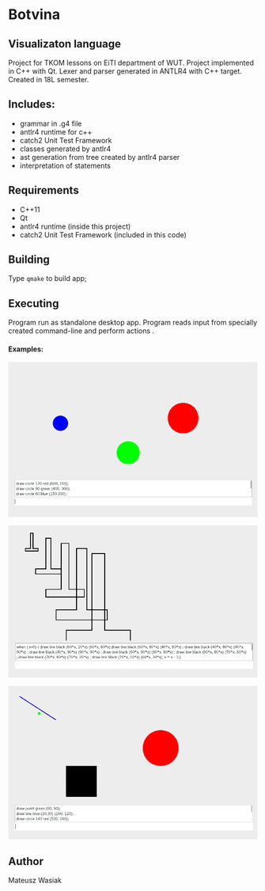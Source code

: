 # Botvina
## Visualizaton language
Project for TKOM lessons on EiTI department of WUT. Project implemented in C++ with Qt. Lexer and parser generated in ANTLR4 
with C++ target. Created in 18L semester.

## Includes:
* grammar in .g4 file 
* antlr4 runtime for c++
* catch2 Unit Test Framework
* classes generated by antlr4
* ast generation from tree created by antlr4 parser
* interpretation of statements

## Requirements
* C++11
* Qt
* antlr4 runtime (inside this project)
* catch2 Unit Test Framework (included in this code)

## Building
Type `qmake` to build app;

## Executing

Program run as standalone desktop app. Program reads input from specially created command-line and
perform actions .

#### Examples:
![Alt text](examples/images/1.png?raw=true "First Example")

![Alt text](examples/images/2.png?raw=true "First Example")

![Alt text](examples/images/3.png?raw=true "First Example")

## Author

Mateusz Wasiak
 